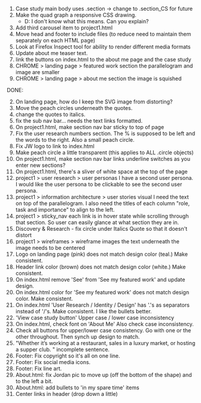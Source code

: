 1. Case study main body uses .section -> change to .section_CS for future
7. Make the quad graph a responsive CSS drawing.
    - D: I don't know what this means. Can you explain?
20. Add third carousel item to project1.html
21. Move head and footer to include files (to reduce need to maintain them separately on each HTML page)
22. Look at Firefox Inspect tool for ability to render different media formats
32. Update about me teaser text.
41. link the buttons on index.html to the about me page and the case study
42. CHROME > landing page > featured work section
      the parallelogram and image are smaller
43. CHROME > landing page > about me section
      the image is squished

DONE:

2. On landing page, how do I keep the SVG image from distorting?
3. Move the peach circles underneath the quotes.
4. change the quotes to italics.
5. fix the sub nav bar... needs the text links formatted.
6. On project1.html, make section nav bar sticky to top of page
9. Fix the user research numbers section. The % is supposed to be left and the words to the right. Also a small peach circle.
10. Fix JW logo to link to index.html
11. Make peach circle a little transparent (this applies to ALL .circle objects)
12. On project1.html, make section nav bar links underline switches as you enter new sections?
13. On project1.html, there's a sliver of white space at the top of the page
14. project1 > user research > user personas
    I have a second user persona. I would like the user persona to be clickable to see the second user persona.
15. project1 > information architecture > user stories visual
    I need the text on top of the parallelogram. I also need the titles of each column "role, task and importance" to align to the left.
15. project1 > sticky_nav
      each link is in hover state while scrolling through that section. So user can easily glance at what section they are in.
16. Discovery & Research - fix circle under Italics Quote so that it doesn't distort
17. project1 > wireframes > wireframe images
      the text underneath the image needs to be centered
23. Logo on landing page (pink) does not match design color (teal.) Make consistent.
24. Header link color (brown) does not match design color (white.) Make consistent.
25. On index.html remove 'See' from 'See my featured work' and update design.
26. On index.html color for 'See my featured work' does not match design color. Make consistent.
27. On index.html 'User Research / Identity / Design' has '.'s as separators instead of '/'s. Make consistent.  I like the bullets better.
28. 'View case study button'  Upper case / lower case inconsistency
29. On index.html, check font on 'About Me' Also check case inconsistency.
30. Check all buttons for upper/lower case consistency.  Go with one or the other throughout.  Then synch up design to match.
31. "Whether it’s working at a restaurant, sales in a luxury market, or hosting a supper club. " incomplete sentence.
33. Footer: Fix copyright so it's all on one line.
34. Footer: Fix social media icons.
35. Footer: Fix line art.
36. About.html: fix Jordan pic to move up (off the bottom of the shape) and to the left a bit.
37. About.html: add bullets to 'in my spare time' items
40. Center links in header (drop down a little)
